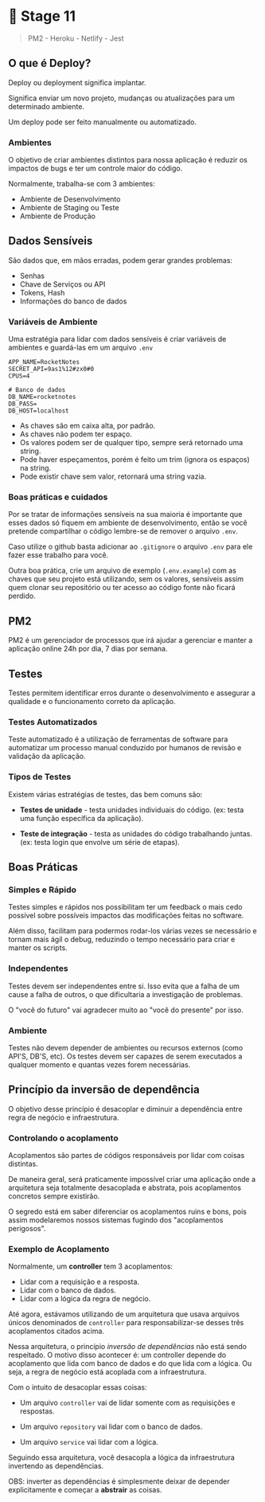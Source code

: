 # 🚀 Stage 11

> PM2 - Heroku - Netlify - Jest

## O que é Deploy?

Deploy ou deployment significa implantar.

Significa enviar um novo projeto, mudanças ou atualizações para um determinado ambiente.

Um deploy pode ser feito manualmente ou automatizado.

### Ambientes

O objetivo de criar ambientes distintos para nossa aplicação é reduzir os impactos de bugs e ter um controle maior do código.

Normalmente, trabalha-se com 3 ambientes:

- Ambiente de Desenvolvimento
- Ambiente de Staging ou Teste
- Ambiente de Produção

## Dados Sensíveis

São dados que, em mãos erradas, podem gerar grandes problemas:

- Senhas
- Chave de Serviços ou API
- Tokens, Hash
- Informações do banco de dados

### Variáveis de Ambiente

Uma estratégia para lidar com dados sensíveis é criar variáveis de ambientes e guardá-las em um arquivo `.env`

```
APP_NAME=RocketNotes
SECRET_API=9as1%12#zx0#0
CPUS=4

# Banco de dados
DB_NAME=rocketnotes
DB_PASS=
DB_HOST=localhost
```

- As chaves são em caixa alta, por padrão.
- As chaves não podem ter espaço.
- Os valores podem ser de qualquer tipo, sempre será retornado uma string.
- Pode haver espeçamentos, porém é feito um trim (ignora os espaços) na string.
- Pode existir chave sem valor, retornará uma string vazia.

### Boas práticas e cuidados

Por se tratar de informações sensíveis na sua maioria é importante que esses dados só fiquem em ambiente de desenvolvimento, então se você pretende compartilhar o código lembre-se de remover o arquivo `.env`.

Caso utilize o github basta adicionar ao `.gitignore` o arquivo `.env` para ele fazer esse trabalho para você.

Outra boa prática, crie um arquivo de exemplo (`.env.example`) com as chaves que seu projeto está utilizando, sem os valores, sensíveis assim quem clonar seu repositório ou ter acesso ao código fonte não ficará perdido.

## PM2

PM2 é um gerenciador de processos que irá ajudar a gerenciar e manter a aplicação online 24h por dia, 7 dias por semana.

## Testes

Testes permitem identificar erros durante o desenvolvimento e assegurar a qualidade e o funcionamento correto da aplicação.

### Testes Automatizados

Teste automatizado é a utilização de ferramentas de software para automatizar um processo manual conduzido por humanos de revisão e validação da aplicação.

### Tipos de Testes

Existem várias estratégias de testes, das bem comuns são:

- **Testes de unidade** - testa unidades individuais do código. (ex: testa uma função específica da aplicação).

- **Teste de integração** - testa as unidades do código trabalhando juntas. (ex: testa login que envolve um série de etapas).

## Boas Práticas

### Simples e Rápido

Testes simples e rápidos nos possibilitam ter um feedback o mais cedo possível sobre possíveis impactos das modificações feitas no software.

Além disso, facilitam para podermos rodar-los várias vezes se necessário e tornam mais ágil o debug, reduzindo o tempo necessário para criar e manter os scripts.

### Independentes

Testes devem ser independentes entre si. Isso evita que a falha de um cause a falha de outros, o que dificultaria a investigação de problemas.

O "você do futuro" vai agradecer muito ao "você do presente" por isso.

### Ambiente

Testes não devem depender de ambientes ou recursos externos (como API'S, DB'S, etc). Os testes devem ser capazes de serem executados a qualquer momento e quantas vezes forem necessárias.

## Princípio da inversão de dependência

O objetivo desse princípio é desacoplar e diminuir a dependência entre regra de negócio e infraestrutura.

### Controlando o acoplamento

Acoplamentos são partes de códigos responsáveis por lidar com coisas distintas.

De maneira geral, será praticamente impossível criar uma aplicação onde a arquitetura seja totalmente desacoplada e abstrata, pois acoplamentos concretos sempre existirão.

O segredo está em saber diferenciar os acoplamentos ruins e bons, pois assim modelaremos nossos sistemas fugindo dos "acoplamentos perigosos".

### Exemplo de Acoplamento

Normalmente, um **controller** tem 3 acoplamentos:

- Lidar com a requisição e a resposta.
- Lidar com o banco de dados.
- Lidar com a lógica da regra de negócio.

Até agora, estávamos utilizando de um arquitetura que usava arquivos únicos denominados de `controller` para responsabilizar-se desses três acoplamentos citados acima.

Nessa arquitetura, o princípio _inversão de dependências_ não está sendo respeitado. O motivo disso acontecer é: um controller depende do acoplamento que lida com banco de dados e do que lida com a lógica. Ou seja, a regra de negócio está acoplada com a infraestrutura.

Com o intuito de desacoplar essas coisas:

- Um arquivo `controller` vai de lidar somente com as requisições e respostas.

- Um arquivo `repository` vai lidar com o banco de dados.

- Um arquivo `service` vai lidar com a lógica.

Seguindo essa arquitetura, você desacopla a lógica da infraestrutura invertendo as dependências.

OBS: inverter as dependências é simplesmente deixar de depender explicitamente e começar a **abstrair** as coisas.

